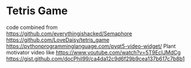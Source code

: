 # Tetris Game 
code combined from  
https://github.com/everythingishacked/Semaphore  
https://github.com/LoveDaisy/tetris_game 
https://pythonprogramminglanguage.com/pyqt5-video-widget/
Plant motivator video like
https://www.youtube.com/watch?v=5T9EcIJMdCg
https://gist.github.com/docPhil99/ca4da12c9d6f29b9cea137b617c7b8b1
